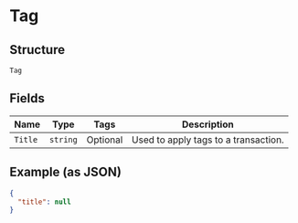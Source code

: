 
# Tag

## Structure

`Tag`

## Fields

| Name | Type | Tags | Description |
|  --- | --- | --- | --- |
| `Title` | `string` | Optional | Used to apply tags to a transaction. |

## Example (as JSON)

```json
{
  "title": null
}
```

